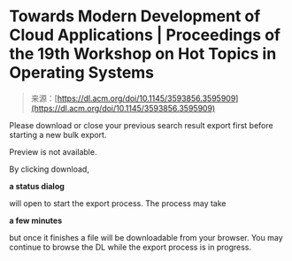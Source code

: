 <!--yml
category: 未分类
date: 2024-05-27 14:47:06
-->

# Towards Modern Development of Cloud Applications | Proceedings of the 19th Workshop on Hot Topics in Operating Systems

> 来源：[https://dl.acm.org/doi/10.1145/3593856.3595909](https://dl.acm.org/doi/10.1145/3593856.3595909)

Please download or close your previous search result export first before starting a new bulk export.

Preview is not available.

By clicking download,

**a status dialog**

will open to start the export process. The process may take

**a few minutes**

but once it finishes a file will be downloadable from your browser. You may continue to browse the DL while the export process is in progress.